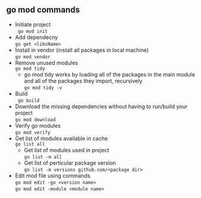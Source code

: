 ## go mod commands
- Initiate project\
  `  go mod init  `
- Add dependecny \
  `go get <libsName>`
- Install in vendor (install all packages in local machine)\
`go mod vendor`
- Remove unused modules\
`go mod tidy`
  - go mod tidy works by loading all of the packages in the main module and all of the packages they import, recursively\
  `go mod tidy -v`
- Build\
` go build`
- Download the missing dependencies without having to run/build your project\
`go mod download`
- Verify go modules\
`go mod verify`
- Get list of modules available in cache\
`go list all`
  - Get list of modules used in project\
  `go list -m all`
  - Get list of perticular package version\
  `go list -m versions github.com/<package dir>`
- Edit mod file using commands\
 `go mod edit -go <version name>`\
 `go mod edit -module <module name>`
  
